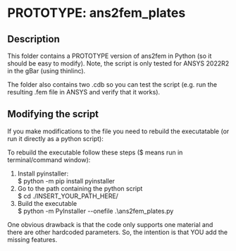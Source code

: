 # PROTOTYPE: ans2fem_plates

## Description 

This folder contains a PROTOTYPE version of ans2fem in Python (so it should be easy to modify). Note, the script is only tested for ANSYS 2022R2 in the gBar (using thinlinc).

The folder also contains two .cdb so you can test the script (e.g. run the resulting .fem file in ANSYS and verify that it works).

## Modifying the script
If you make modifications to the file you need to rebuild the executatable (or run it directly as a python script):

To rebuild the executable follow these steps ($ means run in terminal/command window):
1. Install pyinstaller: \
    $ python -m pip install pyinstaller
2. Go to the path containing the python script \
    $ cd ./INSERT_YOUR_PATH_HERE/
3. Build the executable \
    $ python -m PyInstaller --onefile .\ans2fem_plates.py


One obvious drawback is that the code only supports one material and there are other hardcoded parameters. So, the intention is that YOU add the missing features.


